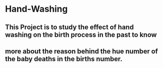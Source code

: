 # Hand-Washing
## This Project is to study the effect of hand washing on the birth process in the past to know
## more about the reason behind the hue number of the baby deaths in the births number.  
